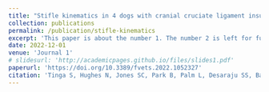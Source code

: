 ```yaml
---
title: "Stifle kinematics in 4 dogs with cranial cruciate ligament insufficiency treated by CORA-based leveling osteotomy"
collection: publications
permalink: /publication/stifle-kinematics
excerpt: 'This paper is about the number 1. The number 2 is left for future work.'
date: 2022-12-01
venue: 'Journal 1'
# slidesurl: 'http://academicpages.github.io/files/slides1.pdf'
paperurl: 'https://doi.org/10.3389/fvets.2022.1052327'
citation: 'Tinga S, Hughes N, Jones SC, Park B, Palm L, Desaraju SS, Banks SA, MacArthur SL and Lewis DD (2022) Stifle kinematics in 4 dogs with cranial cruciate ligament insufficiency treated by CORA-based leveling osteotomy. Front. Vet. Sci. 9:1052327. doi: 10.3389/fvets.2022.1052327'
---
```


